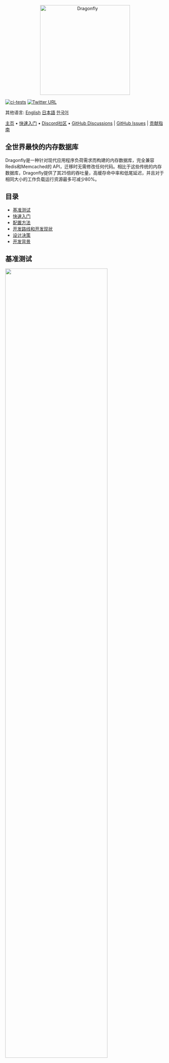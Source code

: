 <p align="center">
  <a href="https://dragonflydb.io">
    <img  src="/.github/images/logo-full.svg"
      width="284" border="0" alt="Dragonfly">
  </a>
</p>



[![ci-tests](https://github.com/dragonflydb/dragonfly/actions/workflows/ci.yml/badge.svg)](https://github.com/dragonflydb/dragonfly/actions/workflows/ci.yml) [![Twitter URL](https://img.shields.io/twitter/follow/dragonflydbio?style=social)](https://twitter.com/dragonflydbio)

其他语言:  [English](README.md) [日本語](README.ja-JP.md) [한국어](README.ko-KR.md)

[主页](https://dragonflydb.io/) • [快速入门](https://github.com/dragonflydb/dragonfly/tree/main/docs/quick-start) • [Discord社区](https://discord.gg/HsPjXGVH85) • [GitHub Discussions](https://github.com/dragonflydb/dragonfly/discussions) | [GitHub Issues](https://github.com/dragonflydb/dragonfly/issues) | [贡献指南](https://github.com/dragonflydb/dragonfly/blob/main/CONTRIBUTING.md)

## 全世界最快的内存数据库

Dragonfly是一种针对现代应用程序负荷需求而构建的内存数据库，完全兼容Redis和Memcached的 API，迁移时无需修改任何代码。相比于这些传统的内存数据库，Dragonfly提供了其25倍的吞吐量，高缓存命中率和低尾延迟，并且对于相同大小的工作负载运行资源最多可减少80%。

## 目录

- [基准测试](#基准测试)
- [快速入门](https://github.com/dragonflydb/dragonfly/tree/main/docs/quick-start)
- [配置方法](#配置方法)
- [开发路线和开发现状](#开发路线和开发现状)
- [设计决策](#设计决策)
- [开发背景](#开发背景)

## <a name="基准测试"><a/> 基准测试

<img src="http://static.dragonflydb.io/repo-assets/aws-throughput.svg" width="80%" border="0"/>

Dragonfly在c6gn.16xlarge上达到了每秒380万个查询（QPS），相比于Redis，吞吐量提高了25倍。

在Dragonfly的峰值吞吐量下，P99延迟如下：

| op    | r6g   | c6gn  | c7g   |
| ----- | ----- | ----- | ----- |
| set   | 0.8ms | 1ms   | 1ms   |
| get   | 0.9ms | 0.9ms | 0.8ms |
| setex | 0.9ms | 1.1ms | 1.3ms |

*所有基准测试均使用`memtier_benchmark`（见下文），根据服务器类型和实例类型调整线程数。`memtier`运行在独立的c6gn.16xlarge机器上。对于setex基准测试，我们使用了500的到期范围，以便其能够存活直到测试结束。*

```bash
  memtier_benchmark --ratio ... -t <threads> -c 30 -n 200000 --distinct-client-seed -d 256 \
     --expiry-range=...
```

当以管道模式运行，并设置参数`--pipeline=30`时，Dragonfly可以实现**10M qps**的SET操作和 **15M qps**的GET操作。

### Memcached / Dragonfly

我们在 AWS 的 `c6gn.16xlarge` 实例上比较了 memcached 和 Dragonfly。如下图所示，与 memcached 相比，Dragonfly 的吞吐量在读写两方面上都占据了优势，并且在延迟方面也还不错。对于写入工作，Dragonfly 的延迟更低，这是由于在 memcached 的写入路径上存在竞争（请参见[此处](docs/memcached_benchmark.md)）。

#### SET benchmark

|  Server   | QPS(thousands qps) | latency 99% |  99.9%  |
| :-------: | :----------------: | :---------: | :-----: |
| Dragonfly |       🟩 3844       |   🟩 0.9ms   | 🟩 2.4ms |
| Memcached |        806         |    1.6ms    |  3.2ms  |

#### GET benchmark

| Server    | QPS(thousands qps) | latency 99% |  99.9%  |
| --------- | :----------------: | :---------: | :-----: |
| Dragonfly |       🟩 3717       |     1ms     |  2.4ms  |
| Memcached |        2100        |  🟩 0.34ms   | 🟩 0.6ms |


对于读取基准测试，Memcached 表现出了更低的延迟，但在吞吐量方面比不上Dragonfly。

### 内存效率

在接下来的测试中，我们使用 `debug populate 5000000 key 1024` 命令向 Dragonfly 和 Redis 分别写入了约 5GB 的数据。然后我们使用 `memtier` 发送更新流量并使用 `bgsave` 命令启动快照。下图清楚地展示了这两个服务器在内存效率方面的表现。

<img src="http://static.dragonflydb.io/repo-assets/bgsave-memusage.svg" width="70%" border="0"/>

在空闲状态下，Dragonfly 比 Redis 节省约 30% 的内存。
在快照阶段，Dragonfly 也没有显示出任何明显的内存增加。
但同时，Redis 在峰值时的内存几乎达到了 Dragonfly 的 3 倍。
Dragonfly 完成快照也很快，仅在启动后几秒钟内就完成了。
有关 Dragonfly 内存效率的更多信息，请参见 [dashtable 文档](/docs/dashtable.md)。



## <a name="开发路线和开发现状"><a/>配置方法

Dragonfly 支持 Redis 的常见参数。
例如，您可以运行：`dragonfly --requirepass=foo --bind localhost`。

目前，Dragonfly 支持以下 Redis 特定参数：

* `port`：Redis 连接端口，默认为 `6379`。
* `bind`：使用本地主机名仅允许本地连接，使用公共 IP 地址允许外部连接到**该 IP 地址**。
* `requirepass`：AUTH 认证密码，默认为空 `""`。
* `maxmemory`：限制数据库使用的最大内存（以字节为单位）。`0` 表示程序将自动确定其最大内存使用量。默认为 `0`。
* `dir`：默认情况下，dragonfly docker 使用 `/data` 文件夹进行快照。CLI 使用的是 `""`。你可以使用 `-v` docker 选项将其映射到主机文件夹。
* `dbfilename`：保存/加载数据库的文件名。默认为 `dump`；

此外，还有 Dragonfly 特定的参数选项：

* `memcached_port`：在此端口上启用 memcached 兼容的 API。默认禁用。

* `keys_output_limit`：在`keys` 命令中返回的最大键数。默认为 `8192`。

  `keys` 命令是危险命令。我们会截断结果以避免在获取太多键时内存溢出。

* `dbnum`：`select` 支持的最大数据库数。

* `cache_mode`：请参见下面的 [缓存](#全新的缓存设计) 部分。

* `hz`：键到期评估频率。默认为 `100`。空闲时，使用较低的频率可以占用较少的 CPU资源，但这会导致清理过期键的速度下降。

* `snapshot_cron`：定时自动备份快照的 cron 表达式，使用标准的、精确到分钟的 cron 语法。默认为空 `""`。

  下面是一些 cron 表达式的示例，更多关于此参数的细节请参见[文档](https://www.dragonflydb.io/docs/managing-dragonfly/backups#the-snapshot_cron-flag)。

  | Cron 表达式      | 描述                               |
  |---------------|----------------------------------|
  | `* * * * *`   | 每分钟                              |
  | `*/5 * * * *` | 每隔 5 分钟 (00:00, 00:05, 00:10...) |
  | `5 */2 * * *` | 每隔 2 小时的第 5 分钟                   |
  | `0 0 * * *`   | 每天的 00:00 午夜                     |
  | `0 6 * * 1-5` | 从星期一到星期五的每天 06:00 黎明             |

* `save_schedule`：以 UTC 时间规范保存快照，格式： HH:MM（24 小时制时间）。默认为空 `""`。该参数被标记为弃用，新版本中推荐使用 `snapshot_cron` 参数替代。

* `primary_port_http_enabled`：如果为 true，则允许在主 TCP 端口上访问 HTTP 控制台。默认为 `true`。

* `admin_port`：如果设置，将在指定的端口上启用对控制台的管理访问。支持 HTTP 和 RESP 协议。默认禁用。

* `admin_bind`：如果设置，将管理控制台 TCP 连接绑定到给定地址。支持 HTTP 和 RESP 协议。默认为 `any`。

* `admin_nopass`: 如果设置，允许在不提供任何认证令牌的情况下，通过指定的端口访问管理控制台。同时支持 HTTP 和 RESP 协议。 默认为 `false`。

* `cluster_mode`：支持集群模式。目前仅支持 `emulated`。默认为空 `""`。

* `cluster_announce_ip`：集群模式下向客户端公开的 IP。

### 启动脚本示例，包含常用选项：

```bash
./dragonfly-x86_64 --logtostderr --requirepass=youshallnotpass --cache_mode=true -dbnum 1 --bind localhost --port 6379  --save_schedule "*:30" --maxmemory=12gb --keys_output_limit=12288 --dbfilename dump.rdb
```
还可以通过运行 `Dragonfly --flagfile <filename>` 从配置文件提供参数，这个文件每行应该列出一个标志，并用等号代替键值标志的空格。

要获取更多选项，如日志管理或TLS支持，请运行 `dragonfly --help`。

## <a name="开发路线和开发现状"><a/>开发路线和开发现状

目前，Dragonfly支持约185个Redis命令以及除 `cas` 之外的所有 Memcached 命令。
我们几乎达到了Redis 5 API的水平。我们的下一个里程碑更新将会稳定基本功能并实现复刻API。
如果您发现您需要的命令尚未实现，请提出一个Issue。

对于dragonfly-native复制技术，我们正在设计一种分布式日志格式，该格式将支持更高的速度。

在实现复制功能之后，我们将继续实现API 3-6中其他缺失的Redis命令。

请参见[命令参考](https://dragonflydb.io/docs/category/command-reference)以了解Dragonfly当前支持的命令。

## <a name="设计决策"><a/> 设计决策

### 全新的缓存设计

Dragonfly采用单一的自适应缓存算法，该算法非常简单且具备高内存效率。
你可以通过使用 `--cache_mode=true` 参数来启用缓存模式。一旦启用了此模式，Dragonfly将会删除最低概率可能被使用的内容，但这只会在接近最大内存限制时发生。

### 相对准确的过期期限

过期范围限制最高为约4年。此外，**对于大于134217727ms（大约37小时）的到期期限**，毫秒精度级别（PEXPIRE/PSETEX等）会被简化到秒级。
这种舍入的误差小于0.001％，我希望这在长时间范围情况下是可以接受的。
如果这不符合你的使用需求，请与我联系或提出一个Issue，并解释您的情况。

关于与Redis实现之间的更多差异，请参见[此处](docs/differences.md)。

### 原生HTTP控制台和兼容Prometheus的标准

默认情况下，Dragonfly允许通过其主TCP端口（6379）进行HTTP访问。没错，您可以通过Redis协议或HTTP协议连接到Dragonfly - 服务器会在连接初始化期间自动识别协议。 不妨在你自己的浏览器中尝试一下。现在HTTP访问没有太多信息可供参考，但在将来，我们计划添加有用的调试和管理信息。如果您转到`: 6379/metrics` URL，您将看到一些兼容Prometheus的标准。

Prometheus导出的标准与Grafana仪表盘兼容，[请参见此处](tools/local/monitoring/grafana/provisioning/dashboards/dashboard.json)。

重要！HTTP控制台仅应在安全网络内访问。如果您将Dragonfly的TCP端口暴露在外部，则建议使用`--http_admin_console=false`或`--nohttp_admin_console`禁用控制台。


## <a name="开发背景"><a/>开发背景

Dragonfly始于一项实验，旨在探索如果在2022年重新设计内存数据库，它会是什么样子。基于我们作为内存存储的用户以及作为云服务公司的工程师的经验教训，我们得知需要保留Dragonfly的两个关键属性：a) 为其所有操作提供原子性保证，b) 保证在非常高的吞吐量下实现低于毫秒的延迟。

我们面临的首要挑战是如何充分利用当今云服务器的CPU、内存和I/O资源。为了解决这个问题，我们使用了 [无共享式架构（shared-nothing architecture）](https://en.wikipedia.org/wiki/Shared-nothing_architecture)，它允许我们在不同的线程之间分割内存存储的空间，使得每个线程可以管理自己的字典数据切片。我们称这些切片为“分片（shards）”。为无共享式架构提供线程和I/O管理功能的库在[这里](https://github.com/romange/helio)开源。

为了提供对多键并发操作的原子性保证，我们使用了最近学术研究的进展。我们选择了论文 ["VLL: a lock manager redesign for main memory database systems”](https://www.cs.umd.edu/~abadi/papers/vldbj-vll.pdf) 来开发Dragonfly的事务框架。无共享式架构和VLL的选择使我们能够在不使用互斥锁或自旋锁的情况下组合原子的多键操作。这是我们 PoC 的一个重要里程碑，它的性能在商业和开源解决方案中脱颖而出。

我们面临的第二个挑战是为新存储设计更高效的数据结构。为了实现这个目标，我们基于论文["Dash: Scalable Hashing on Persistent Memory"](https://arxiv.org/pdf/2003.07302.pdf)构建了核心哈希表结构。这篇论文本身是以持久性内存为中心的，与主存没有直接相关性。

然而，它非常适用于我们的问题。它提出了一种哈希表设计，允许我们维护Redis字典中存在的两个特殊属性：a) 数据存储增长时的渐进式哈希能力；b）使用无状态扫描操作时，遍历变化的字典的能力。除了这两个属性之外，Dash在CPU和内存方面都更加高效。通过利用Dash的设计，我们能够进一步创新，实现以下功能：

- 针对TTL的高效记录过期功能。
- 一种新颖的缓存驱逐算法，具有比其他缓存策略（如LRU和LFU）更高的命中率，同时**零内存开销**。
- 一种新颖的无fork快照算法。

在我们为Dragonfly打下基础并满意其[性能](#benchmarks)后，我们开始实现Redis和Memcached功能。
目前，我们已经实现了约185个Redis命令（大致相当于Redis 5.0 API）和13个Memcached命令。

最后，<br>
<em>我们的使命是构建一个设计良好、超高速、成本效益高的云工作负载内存数据存储系统，利用最新的硬件技术。我们旨在解决当前解决方案的痛点，同时保留其产品API和优势。</em>
